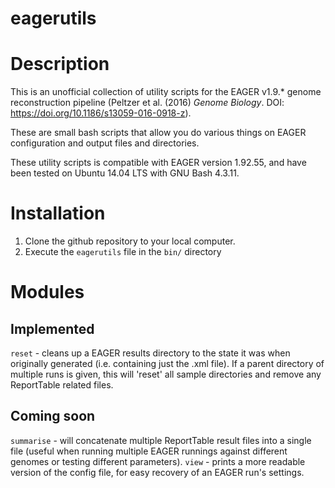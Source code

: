 # eagerutils

# Description
This is an unofficial collection of utility scripts for the EAGER v1.9.* genome reconstruction pipeline (Peltzer et al. (2016) _Genome Biology_. DOI: https://doi.org/10.1186/s13059-016-0918-z).

These are small bash scripts that allow you do various things on EAGER configuration and output files and directories.

These utility scripts is compatible with EAGER version 1.92.55, and have been tested on Ubuntu 14.04 LTS with GNU Bash 4.3.11.

# Installation

  1. Clone the github repository to your local computer.
  3. Execute the `eagerutils` file in the `bin/` directory

# Modules

## Implemented
`reset` - cleans up a EAGER results directory to the state it was when originally generated (i.e. containing just the .xml file). If a parent directory of multiple runs is given, this will 'reset'  all sample directories and remove any ReportTable related files.

## Coming soon

`summarise` - will concatenate multiple ReportTable result files into a single file (useful when running multiple EAGER runnings against different genomes or testing different parameters).
`view` - prints a more readable version of the config file, for easy recovery of an EAGER run's settings.
